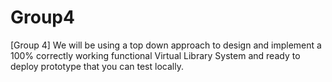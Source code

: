 # Group4
[Group 4] We will be using a top down approach to design and implement a 100% correctly working functional Virtual Library System and ready to deploy prototype that you can test locally.
